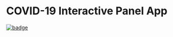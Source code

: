# COVID-19 Interactive Panel App

[![badge](https://img.shields.io/static/v1.svg?logo=Jupyter&label=Launch+App&message=AWS+us-west-2&color=green)](https://aws-uswest2-binder.pangeo.io/v2/gh/friedrichknuth/covid_dashboard/binder-dev?urlpath=git-pull?repo=https://github.com/friedrichknuth/covid_dashboard/binder-dev)